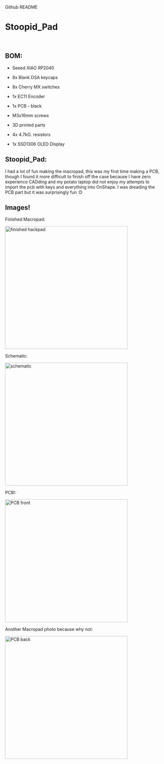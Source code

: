 Github README

# Stoopid_Pad

<br>

  

## BOM:

-  Seeed XIAO RP2040

- 8x Blank DSA keycaps

- 8x Cherry MX switches

- 1x EC11 Encoder

- 1x PCB - black

- M3x16mm screws

- 3D printed parts
-  4x 4.7kΩ. resistors
- 1x SSD1306 OLED Display
  

## Stoopid_Pad:

I had a lot of fun making the macropad, this was my first time making a PCB, though I found it more difficult to finish off the case because I have zero experience CADding and my potato laptop did not enjoy my attempts to import the pcb with keys and everything into OnShape. I was dreading the PCB part but it was surprisingly fun :D

  

## Images!

Finished Macropad:

<img alt="finished hackpad" src="https://hc-cdn.hel1.your-objectstorage.com/s/v3/34ac41ba874e7db8696b003478140c16b5a01c30_case.png" width=400>

Schematic:

<img alt="schematic" src="https://hc-cdn.hel1.your-objectstorage.com/s/v3/d53e3d56873dfb47e80dcb9cf9a4a0f55ffbc020_schematic.png" width=400>

PCB!:

<img alt="PCB front" src="https://hc-cdn.hel1.your-objectstorage.com/s/v3/d53e3d56873dfb47e80dcb9cf9a4a0f55ffbc020_schematic.png" width=400>

Another Macropad photo because why not:

<img alt="PCB back" src="https://hc-cdn.hel1.your-objectstorage.com/s/v3/26b58fc37b47ed6ce0d8eade9a856c8dc9072ca2_pad.png" width=400>


